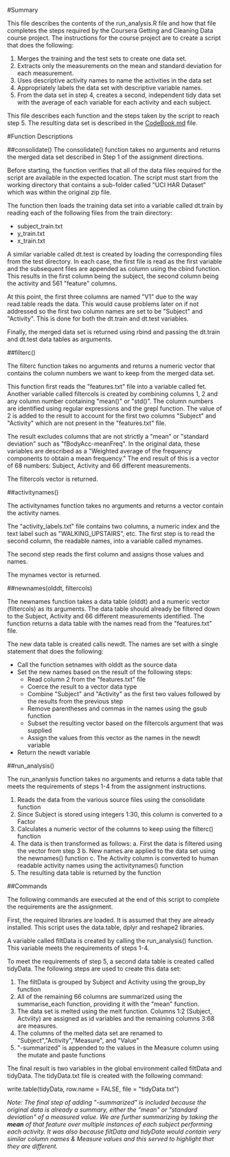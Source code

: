 #Summary

This file describes the contents of the run_analysis.R file and how that file completes the steps required by the Coursera Getting and Cleaning Data course project. The instructions for the course project are to create a script that does the following:  

1. Merges the training and the test sets to create one data set.  
2. Extracts only the measurements on the mean and standard deviation for each measurement.  
3. Uses descriptive activity names to name the activities in the data set  
4. Appropriately labels the data set with descriptive variable names.  
5. From the data set in step 4, creates a second, independent tidy data set with the average of each variable for each activity and each subject.  

This file describes each function and the steps taken by the script to reach step 5. The resulting data set is described in the [CodeBook.md](CodeBook.md) file.

#Function Descriptions

##consolidate()
The consolidate() function takes no arguments and returns the merged data set described in Step 1 of the assignment directions. 

Before starting, the function verifies that all of the data files required for the script are available in the expected location. The script must start from the working directory that contains a sub-folder called "UCI HAR Dataset" which was within the original zip file. 

The function then loads the training data set into a variable called dt.train by reading each of the following files from the train directory:
* subject_train.txt
* y_train.txt
* x_train.txt

A similar variable called dt.test is created by loading the corresponding files from the test directory. In each case, the first file is read as the first variable and the subsequent files are appended as column using the cbind function. This results in the first column being the subject, the second column being the activity and 561 "feature" columns.

At this point, the first three columns are named "V1" due to the way read.table reads the data. This would cause problems later on if not addressed so the first two column names are set to be "Subject" and "Activity". This is done for both the dt.train and dt.test variables.

Finally, the merged data set is returned using rbind and passing the dt.train and dt.test data tables as arguments.

##filterc()

The filterc function takes no arguments and returns a numeric vector that contains the column numbers we want to keep from the merged data set.

This function first reads the "features.txt" file into a variable called fet. Another variable called filtercols is created by combining columns 1, 2 and any column number containing "mean()" or "std()". The column numbers are identified using regular expressions and the grepl function. The value of 2 is added to the result to account for the first two columns "Subject" and "Activity" which are not present in the "features.txt" file.

The result excludes columns that are not strictly a "mean" or "standard deviation" such as "fBodyAcc-meanFreq". In the original data, these variables are described as a "Weighted average of the frequency components to obtain a mean frequency." The end result of this is a vector of 68 numbers: Subject, Activity and 66 different measurements.

The filtercols vector is returned.

##activitynames()

The activitynames function takes no arguments and returns a vector contain the activity names.

The "activity_labels.txt" file contains two columns, a numeric index and the text label such as "WALKING_UPSTAIRS", etc. The first step is to read the second column, the readable names, into a variable called mynames. 

The second step reads the first column and assigns those values and names.

The mynames vector is returned.

##newnames(olddt, filtercols)

The newnames function takes a data table (olddt) and a numeric vector (filtercols) as its arguments. The data table should already be filtered down to the Subject, Activity and 66 different measurements identified. The function returns a data table with the names read from the "features.txt" file.

The new data table is created calls newdt. The names are set with a single statement that does the following:
* Call the function setnames with olddt as the source data
* Set the new names based on the result of the following steps:
  * Read column 2 from the "features.txt" file
  * Coerce the result to a vector data type
  * Combine "Subject" and "Activity" as the first two values followed by the results from the previous step
  * Remove parentheses and commas in the names using the gsub function
  * Subset the resulting vector based on the filtercols argument that was supplied
  * Assign the values from this vector as the names in the newdt variable
* Return the newdt variable

##run_analysis()

The run_ananlysis function takes no arguments and returns a data table that meets the requirements of steps 1-4 from the assignment instructions. 

1. Reads the data from the various source files using the consolidate function
2. Since Subject is stored using integers 1:30, this column is converted to a Factor
3. Calculates a numeric vector of the columns to keep using the filterc() function
4. The data is then transformed as follows:
  a. First the data is filtered using the vector from step 3
  b. New names are applied to the data set using the newnames() function
  c. The Activity column is converted to human readable activity names using the activitynames() function
5. The resulting data table is returned by the function

##Commands

The following commands are executed at the end of this script to complete the requirements are the assignment.

First, the required libraries are loaded. It is assumed that they are already installed. This script uses the data.table, dplyr and reshape2 libraries.

A variable called filtData is created by calling the run_analysis() function. This variable meets the requirements of steps 1-4.

To meet the requirements of step 5, a second data table is created called tidyData. The following steps are used to create this data set:

1. The filtData is grouped by Subject and Activity using the group_by function
2. All of the remaining 66 columns are summarized using the summarise_each function, providing it with the "mean" function.
3. The data set is melted using the melt function. Columns 1:2 (Subject, Actviity) are assigned as id variables and the remaining columns 3:68 are measures.
4. The columns of the melted data set are renamed to "Subject","Activity","Measure", and "Value"
5. "-summarized" is appended to the values in the Measure column using the mutate and paste functions

The final result is two variables in the global environment called filtData and tidyData. The tidyData.txt file is created with the following command:

write.table(tidyData, row.name = FALSE, file = "tidyData.txt")

*Note: The final step of adding "-summarized" is included because the original data is already a summary, either the "mean" or "standard deviation" of a measured value.  We are further summarizing by taking the __mean__ of that feature over multiple instances of each subject performing each activity. It was also because filtData and tidyData would contain very similar column names & Measure values and this served to highlight that they are different.*